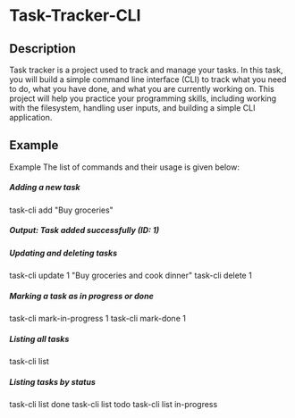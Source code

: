 # Task-Tracker-CLI

## Description

Task tracker is a project used to track and manage your tasks. In this task, you will build a simple command line interface (CLI) to track what you need to do, what you have done, and what you are currently working on. This project will help you practice your programming skills, including working with the filesystem, handling user inputs, and building a simple CLI application.

## Example

Example
The list of commands and their usage is given below:

##### Adding a new task
task-cli add "Buy groceries"
##### Output: Task added successfully (ID: 1)

##### Updating and deleting tasks
task-cli update 1 "Buy groceries and cook dinner"
task-cli delete 1

##### Marking a task as in progress or done
task-cli mark-in-progress 1
task-cli mark-done 1

##### Listing all tasks
task-cli list

##### Listing tasks by status
task-cli list done
task-cli list todo
task-cli list in-progress

